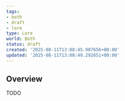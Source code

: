 ```yaml
---
tags:
- both
- draft
- lore
type: Lore
world: Both
status: draft
created: '2025-08-11T13:08:45.987656+00:00'
updated: '2025-08-11T13:08:49.292651+00:00'
---
```



## Overview

TODO

